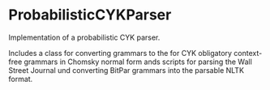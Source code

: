 # ProbabilisticCYKParser
Implementation of a probabilistic CYK parser.

Includes a class for converting grammars to the for CYK obligatory context-free grammars in Chomsky normal form ands scripts for parsing the Wall Street Journal und converting BitPar grammars into the parsable NLTK format.
